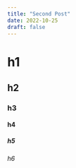 ```yaml
---
title: "Second Post"
date: 2022-10-25
draft: false
---
```


# h1
## h2
### h3
#### h4
##### h5
###### h6
